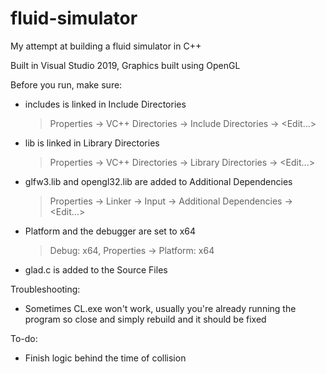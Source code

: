 # fluid-simulator
My attempt at building a fluid simulator in C++

Built in Visual Studio 2019, Graphics built using OpenGL

Before you run, make sure:
 - includes is linked in Include Directories
   > Properties -> VC++ Directories -> Include Directories -> <Edit...>
 - lib is linked in Library Directories
   > Properties -> VC++ Directories -> Library Directories -> <Edit...>
 - glfw3.lib and opengl32.lib are added to Additional Dependencies
   > Properties -> Linker -> Input -> Additional Dependencies -> <Edit...>
 - Platform and the debugger are set to x64
   > Debug: x64, Properties -> Platform: x64
 - glad.c is added to the Source Files

Troubleshooting:
 - Sometimes CL.exe won't work, usually you're already running the program so close and simply rebuild and it should be fixed

To-do:
 - Finish logic behind the time of collision